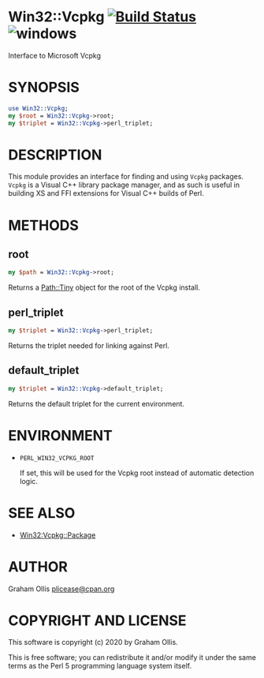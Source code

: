 # Win32::Vcpkg [![Build Status](https://secure.travis-ci.org/plicease/Win32-Vcpkg.png)](http://travis-ci.org/plicease/Win32-Vcpkg) ![windows](https://github.com/plicease/Win32-Vcpkg/workflows/windows/badge.svg)

Interface to Microsoft Vcpkg

# SYNOPSIS

```perl
use Win32::Vcpkg;
my $root = Win32::Vcpkg->root;
my $triplet = Win32::Vcpkg->perl_triplet;
```

# DESCRIPTION

This module provides an interface for finding and using `Vcpkg` packages.  `Vcpkg` is a Visual C++
library package manager, and as such is useful in building XS and FFI extensions for Visual C++ builds
of Perl.

# METHODS

## root

```perl
my $path = Win32::Vcpkg->root;
```

Returns a [Path::Tiny](https://metacpan.org/pod/Path::Tiny) object for the root of the Vcpkg install.

## perl\_triplet

```perl
my $triplet = Win32::Vcpkg->perl_triplet;
```

Returns the triplet needed for linking against Perl.

## default\_triplet

```perl
my $triplet = Win32::Vcpkg->default_triplet;
```

Returns the default triplet for the current environment.

# ENVIRONMENT

- `PERL_WIN32_VCPKG_ROOT`

    If set, this will be used for the Vcpkg root instead of automatic detection logic.

# SEE ALSO

- [Win32:Vcpkg::Package](Win32:Vcpkg::Package)

# AUTHOR

Graham Ollis <plicease@cpan.org>

# COPYRIGHT AND LICENSE

This software is copyright (c) 2020 by Graham Ollis.

This is free software; you can redistribute it and/or modify it under
the same terms as the Perl 5 programming language system itself.
